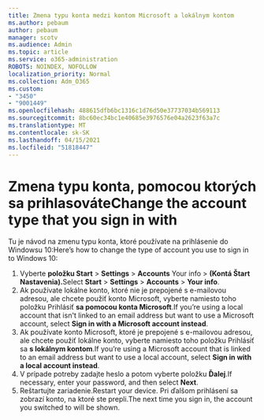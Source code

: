 ```yaml
---
title: Zmena typu konta medzi kontom Microsoft a lokálnym kontom
ms.author: pebaum
author: pebaum
manager: scotv
ms.audience: Admin
ms.topic: article
ms.service: o365-administration
ROBOTS: NOINDEX, NOFOLLOW
localization_priority: Normal
ms.collection: Adm_O365
ms.custom:
- "3450"
- "9001449"
ms.openlocfilehash: 488615dfb6bc1316c1d76d50e37737034b569113
ms.sourcegitcommit: 8bc60ec34bc1e40685e3976576e04a2623f63a7c
ms.translationtype: MT
ms.contentlocale: sk-SK
ms.lasthandoff: 04/15/2021
ms.locfileid: "51818447"
---
```

# <a name="change-the-account-type-that-you-sign-in-with"></a><span data-ttu-id="5d520-102">Zmena typu konta, pomocou ktorých sa prihlasováte</span><span class="sxs-lookup"><span data-stu-id="5d520-102">Change the account type that you sign in with</span></span>

<span data-ttu-id="5d520-103">Tu je návod na zmenu typu konta, ktoré používate na prihlásenie do Windowsu 10:</span><span class="sxs-lookup"><span data-stu-id="5d520-103">Here’s how to change the type of account you use to sign in to Windows 10:</span></span>

1. <span data-ttu-id="5d520-104">Vyberte **položku Start**  >  **Settings**  >  **Accounts** Your info  >  **(Kontá Štart Nastavenia).**</span><span class="sxs-lookup"><span data-stu-id="5d520-104">Select **Start** > **Settings** > **Accounts** > **Your info**.</span></span>
2. <span data-ttu-id="5d520-105">Ak používate lokálne konto, ktoré nie je prepojené s e-mailovou adresou, ale chcete použiť konto Microsoft, vyberte namiesto toho položku Prihlásiť **sa pomocou konta Microsoft**.</span><span class="sxs-lookup"><span data-stu-id="5d520-105">If you’re using a local account that isn't linked to an email address but want to use a Microsoft account, select **Sign in with a Microsoft account instead**.</span></span>
3. <span data-ttu-id="5d520-106">Ak používate konto Microsoft, ktoré je prepojené s e-mailovou adresou, ale chcete použiť lokálne konto, vyberte namiesto toho položku Prihlásiť sa **s lokálnym kontom**.</span><span class="sxs-lookup"><span data-stu-id="5d520-106">If you’re using a Microsoft account that is linked to an email address but want to use a local account, select **Sign in with a local account instead**.</span></span>
4. <span data-ttu-id="5d520-107">V prípade potreby zadajte heslo a potom vyberte položku **Ďalej**.</span><span class="sxs-lookup"><span data-stu-id="5d520-107">If necessary, enter your password, and then select **Next**.</span></span>
5. <span data-ttu-id="5d520-108">Reštartujte zariadenie.</span><span class="sxs-lookup"><span data-stu-id="5d520-108">Restart your device.</span></span> <span data-ttu-id="5d520-109">Pri ďalšom prihlásení sa zobrazí konto, na ktoré ste prepli.</span><span class="sxs-lookup"><span data-stu-id="5d520-109">The next time you sign in, the account you switched to will be shown.</span></span>